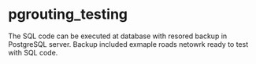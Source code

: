 # pgrouting_testing
The SQL code can be executed at database with resored backup in PostgreSQL server. Backup included exmaple roads netowrk ready to test with SQL code.
